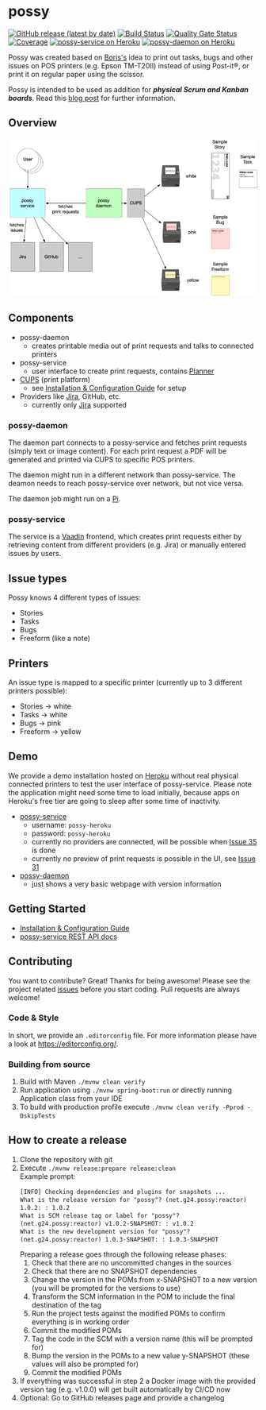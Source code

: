 # possy
[![GitHub release (latest by date)](https://img.shields.io/github/v/release/gerald24/possy?label=latest%20release)](https://github.com/gerald24/possy/releases)
[![Build Status](https://travis-ci.org/gerald24/possy.svg?branch=master)](https://travis-ci.org/gerald24/possy)
[![Quality Gate Status](https://sonarcloud.io/api/project_badges/measure?project=net.g24.possy%3Areactor&metric=alert_status)](https://sonarcloud.io/dashboard?id=net.g24.possy%3Areactor)
[![Coverage](https://sonarcloud.io/api/project_badges/measure?project=net.g24.possy%3Areactor&metric=coverage)](https://sonarcloud.io/dashboard?id=net.g24.possy%3Areactor)
[![possy-service on Heroku](https://img.shields.io/badge/possy--service-heroku-blue)](https://possy-service.herokuapp.com/)
[![possy-daemon on Heroku](https://img.shields.io/badge/possy--daemon-heroku-blue)](https://possy-daemon.herokuapp.com/)

Possy was created based on [Boris's](https://github.com/boris779) idea
to print out tasks, bugs and other issues on POS printers (e.g. Epson TM-T20II)
instead of using Post-it®, or print it on regular paper using the scissor.

Possy is intended to be used as addition for ***physical Scrum and Kanban boards***.
Read this [blog post](https://www.agsolutions.at/stories/printing-issues-with-possy) for further information.

## Overview

![Overview](docs/img//Overview.png)

## Components

- possy-daemon
   - creates printable media out of print requests and talks to connected printers
- possy-service
   - user interface to create print requests, contains [Planner](docs/PLANNER.md)
- [CUPS](https://www.cups.org) (print platform)
   - see [Installation & Configuration Guide](docs/INSTALLATION.md) for setup
- Providers like [Jira](https://www.atlassian.com/software/jira), GitHub, etc.
   - currently only [Jira](https://www.atlassian.com/software/jira) supported

### possy-daemon

The daemon part connects to a possy-service and fetches print requests (simply text or image content).
For each print request a PDF will be generated and printed via CUPS to specific POS printers.

The daemon might run in a different network than possy-service. The deamon needs to reach possy-service over network, but
not vice versa.

The daemon job might run on a [Pi](https://www.raspberrypi.org).

### possy-service

The service is a [Vaadin](https://vaadin.com/) frontend, which creates print requests either by retrieving
content from different providers (e.g. Jira) or manually entered issues by users.

## Issue types

Possy knows 4 different types of issues:
- Stories
- Tasks
- Bugs
- Freeform (like a note)

## Printers

An issue type is mapped to a specific printer (currently up to 3 different printers possible):
- Stories -> white
- Tasks -> white
- Bugs -> pink
- Freeform -> yellow

## Demo

We provide a demo installation hosted on [Heroku](https://heroku.com/)
without real physical connected printers to test the user interface of possy-service.
Please note the application might need some time to load initially,
because apps on Heroku's free tier are going to sleep after some time of inactivity. 

- [possy-service](https://possy-service.herokuapp.com/)
   - username: `possy-heroku`
   - password: `possy-heroku`
   - currently no providers are connected, will be possible when [Issue 35](https://github.com/gerald24/possy/issues/35) is done
   - currently no preview of print requests is possible in the UI, see [Issue 31](https://github.com/gerald24/possy/issues/31)
- [possy-daemon](https://possy-daemon.herokuapp.com/)
   - just shows a very basic webpage with version information

## Getting Started

- [Installation & Configuration Guide](docs/INSTALLATION.md)
- [possy-service REST API docs](http://possy-service.herokuapp.com/swagger-ui.html)

## Contributing

You want to contribute? Great! Thanks for being awesome!
Please see the project related [issues](https://github.com/gerald24/possy/issues)
before you start coding. Pull requests are always welcome!

### Code & Style

In short, we provide an `.editorconfig` file.
For more information please have a look at https://editorconfig.org/.

### Building from source

1. Build with Maven `./mvnw clean verify`
1. Run application using `./mvnw spring-boot:run` or directly running Application class from your IDE
1. To build with production profile execute `./mvnw clean verify -Pprod -DskipTests`

## How to create a release

1. Clone the repository with git
1. Execute `./mvnw release:prepare release:clean` \
   Example prompt:
   ```
   [INFO] Checking dependencies and plugins for snapshots ...
   What is the release version for "possy"? (net.g24.possy:reactor) 1.0.2: : 1.0.2
   What is SCM release tag or label for "possy"? (net.g24.possy:reactor) v1.0.2-SNAPSHOT: : v1.0.2
   What is the new development version for "possy"? (net.g24.possy:reactor) 1.0.3-SNAPSHOT: : 1.0.3-SNAPSHOT
   ```
   Preparing a release goes through the following release phases:
   1. Check that there are no uncommitted changes in the sources
   1. Check that there are no SNAPSHOT dependencies
   1. Change the version in the POMs from x-SNAPSHOT to a new version (you will be prompted for the versions to use)
   1. Transform the SCM information in the POM to include the final destination of the tag
   1. Run the project tests against the modified POMs to confirm everything is in working order
   1. Commit the modified POMs
   1. Tag the code in the SCM with a version name (this will be prompted for)
   1. Bump the version in the POMs to a new value y-SNAPSHOT (these values will also be prompted for)
   1. Commit the modified POMs
1. If everything was successful in step 2 a Docker image with the provided
   version tag (e.g. v1.0.0) will get built automatically by CI/CD now
1. Optional: Go to GitHub releases page and provide a changelog
